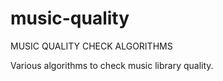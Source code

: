 # music-quality
MUSIC QUALITY CHECK ALGORITHMS

Various algorithms to check music library quality.

